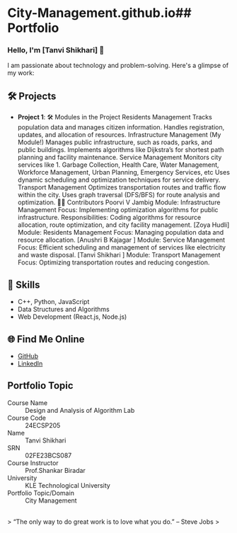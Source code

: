 # City-Management.github.io## Portfolio

### Hello, I'm [Tanvi Shikhari] 👋

I am passionate about technology and problem-solving. Here's a glimpse of my work:

## 🛠️ Projects
- **Project 1**:  🛠 Modules in the Project
Residents Management
Tracks population data and manages citizen information.
Handles registration, updates, and allocation of resources.
Infrastructure Management (My Module!)
Manages public infrastructure, such as roads, parks, and public buildings.
Implements algorithms like Dijkstra’s for shortest path planning and facility maintenance.
Service Management
Monitors city services like 1. Garbage Collection, Health Care, Water Management, Workforce Management, Urban Planning, Emergency Services, etc
Uses dynamic scheduling and optimization techniques for service delivery.
Transport Management
Optimizes transportation routes and traffic flow within the city.
Uses graph traversal (DFS/BFS) for route analysis and optimization.
👨‍💻 Contributors
Poorvi V Jambig
Module: Infrastructure Management
Focus: Implementing optimization algorithms for public infrastructure.
Responsibilities: Coding algorithms for resource allocation, route optimization, and city facility management.
[Zoya Hudli]
Module: Residents Management
Focus: Managing population data and resource allocation.
[Anushri B Kajagar ]
Module: Service Management
Focus: Efficient scheduling and management of services like electricity and waste disposal.
[Tanvi Shikhari ]
Module: Transport Management
Focus: Optimizing transportation routes and reducing congestion.


## 🚀 Skills
- C++, Python, JavaScript
- Data Structures and Algorithms
- Web Development (React.js, Node.js)

## 🌐 Find Me Online
- [GitHub](https://github.com/your-github-username)
- [LinkedIn](https://linkedin.com/in/your-linkedin-profile)

## Portfolio Topic

<dl>
<dt>Course Name</dt>
<dd>Design and Analysis of Algorithm Lab</dd>
<dt>Course Code</dt>
<dd>24ECSP205</dd>
<dt>Name</dt>
<dd>Tanvi Shikhari</dd>
<dt>SRN</dt>
<dd>02FE23BCS087</dd>
<dt>Course Instructor</dt>
<dd>Prof.Shankar Biradar</dd>
<dt>University</dt>
<dd>KLE Technological University</dd>
<dt>Portfolio Topic/Domain</dt>
<dd>City Management</dd>
</dl>

<br> 
> “The only way to do great work is to love what you do.” – Steve Jobs
>
